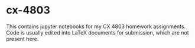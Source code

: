 # cx-4803
This contains jupyter notebooks for my CX 4803 homework assignments. Code is usually edited into LaTeX documents for submission, which are not present here. 
